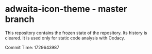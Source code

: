 # adwaita-icon-theme - master branch

This repository contains the frozen state of the repository.
Its history is cleared. It is used only for static code
analysis with Codacy.

Commit Time: 1729643987